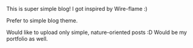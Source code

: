 This is super simple blog!
I got inspired by Wire-flame :)

Prefer to simple blog theme.

Would like to upload only simple, nature-oriented posts :D
Would be my portfolio as well.

